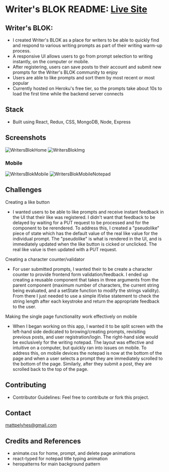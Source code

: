# Writer's BLOK README: [Live Site](https://writers-blok-client.herokuapp.com/home)
## Writer's BLOK:
- I created Writer's BLOK as a place for writers to be able to quickly find and respond to various writing prompts as part of their writing warm-up process. 
- A responsive UI allows users to go from prompt selection to writing instantly, on the computer or mobile.
- After registering, users can save posts to their account and submit new prompts for the Writer's BLOK community to enjoy
- Users are able to like prompts and sort them by most recent or most popular
- Currently hosted on Heroku's free tier, so the prompts take about 10s to load the first time while the backend server connects

## Stack
- Built using React, Redux, CSS, MongoDB, Node, Express

## Screenshots
![WritersBlokHome](https://user-images.githubusercontent.com/73857687/115078716-a0e46280-9ec5-11eb-87eb-c50ccee86bae.png)
![WritersBlokImg](https://user-images.githubusercontent.com/73857687/115078701-99bd5480-9ec5-11eb-9b8f-fd684dcc2a9d.png)
### Mobile
![WritersBlokMobile](https://user-images.githubusercontent.com/73857687/115078722-a2ae2600-9ec5-11eb-8d61-40551c9b4db4.png)     ![WritersBlokMobileNotepad](https://user-images.githubusercontent.com/73857687/115078950-08021700-9ec6-11eb-80e0-33d994fa8d38.png)

## Challenges
Creating a like button
- I wanted users to be able to like prompts and receive instant feedback in the UI that their like was registered. I didn't want that feedback to be delayed by waiting for a PUT request to be processed and
for the component to be rerendered. To address this, I created a "pseudolike" piece of state which has the default value of the real like value for the individual prompt. The "pseudolike"
is what is rendered in the UI, and is immediately updated when the like button is cicked or unclicked. The real like value is then updated with a PUT request.

Creating a character counter/validator
- For user submitted prompts, I wanted their to be create a character counter to provide frontend form validation/feedback. I ended up creating a reusable component that takes in 
three arguments from the parent component (maximum number of characters, the current string being evaluated, and a setState function to modify the strings validity). From there I just needed to 
use a simple if/else statement to check the string length after each keystroke and return the appropriate feedback to the user.

Making the single page functionality work effectively on mobile
- When I began working on this app, I wanted it to be split screen with the left-hand side dedicated to browing/creating prompts, revisiting previous posts, and user registration/login.
The right-hand side would be exclusively for the writing notepad. The layout was effective and intuitive on a computer, but quickly ran into issues on mobile. To address this, on mobile devices the notepad
is now at the bottom of the page and when a user selects a prompt they are immediately scrolled to the bottom of the page. Similarly, after they submit a post, they are scrolled
back to the top of the page. 

## Contributing
- Contributor Guidelines: Feel free to contribute or fork this project.

## Contact 
mattpelyhes@gmail.com

## Credits and References
- animate.css for home, prompt, and delete page animations
- react-typed for notepad title typing animation
- heropatterns for main background pattern
